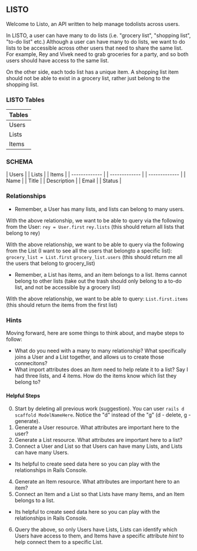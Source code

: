 ## LISTO
Welcome to Listo, an API written to help manage todolists across users. 

In LISTO, a user can have many to do lists (i.e. "grocery list", "shopping list", "to-do list" etc.) Although a user can have many to do lists, we want to do lists to be accessible across other users that need to share the same list. For example, Rey and Vivek need to grab groceries for a party, and so both users should have access to the same list.

On the other side, each todo list has a unique item. A shopping list item should not be able to exist in a grocery list, rather just belong to the shopping list. 

### LISTO Tables

| Tables        |
| ------------- |
| Users         |
| Lists         |
| Items         |

### SCHEMA

| Users         |     | Lists         |     | Items         |
| ------------- |     | ------------- |     | ------------- |
| Name          |     | Title         |     | Description   |
| Email         |     | Status        |


### Relationships

* Remember, a User has many lists, and lists can belong to many users.

With the above relationship, we want to be able to query via the following from the User:
`rey = User.first`
`rey.lists` (this should return all lists that belong to rey)

With the above relationship, we want to be able to query via the following from the List (I want to see all the users that belongto a specific list):
`grocery_list = List.first`
`grocery_list.users` (this should return me all the users that belong to grocery_list)

* Remember, a List has items, and an item belongs to a list. Items cannot belong to other lists (take out the trash should only belong to a to-do list, and not be accessible by a grocery list)

With the above relationship, we want to be able to query:
`List.first.items` (this should return the items from the first list)

### Hints
Moving forward, here are some things to think about, and maybe steps to follow:

  * What do you need with a many to many relationship? What specifically joins a User and a List together, and allows us to create those connecitons?
  * What import attributes does an *Item* need to help relate it to a list? Say I had three lists, and 4 items. How do the items know which list they belong to?

#### Helpful Steps
0. Start by deleting all previous work (suggestion). You can user `rails d scaffold ModelNameHere`. Notice the "d" instead of the "g" (d - delete, g - generate).
1. Generate a User resource. What attributes are important here to the user?
2. Generate a List resource. What attributes are important here to a list?
3. Connect a User and List so that Users can have many Lists, and Lists can have many Users.
  * Its helpful to create seed data here so you can play with the relationships in Rails Console.
4. Generate an Item resource. What attributes are important here to an item?
5. Connect an Item and a List so that Lists have many Items, and an Item belongs to a list.
  * Its helpful to create seed data here so you can play with the relationships in Rails Console.
6. Query the above, so only Users have Lists, Lists can identify which Users have access to them, and Items have a specific attribute *hint* to help connect them to a specific List.
